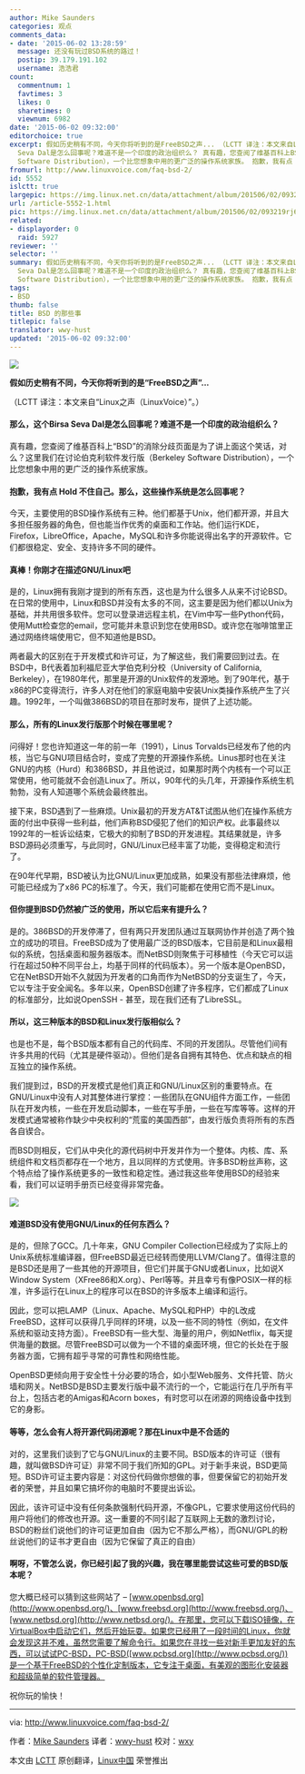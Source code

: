 ```yaml
---
author: Mike Saunders
categories: 观点
comments_data:
- date: '2015-06-02 13:28:59'
  message: 还没有玩过BSD系统的路过！
  postip: 39.179.191.102
  username: 浩浩君
count:
  commentnum: 1
  favtimes: 3
  likes: 0
  sharetimes: 0
  viewnum: 6982
date: '2015-06-02 09:32:00'
editorchoice: true
excerpt: 假如历史稍有不同，今天你将听到的是FreeBSD之声... （LCTT 译注：本文来自Linux之声（LinuxVoice）。） 那么，这个Birsa
  Seva Dal是怎么回事呢？难道不是一个印度的政治组织么？ 真有趣，您查阅了维基百科上BSD的消除分歧页面是为了讲上面这个笑话，对么？这里我们在讨论伯克利软件发行版（Berkeley
  Software Distribution），一个比您想象中用的更广泛的操作系统家族。 抱歉，我有点 Hold 不住自己。那么，这些操作系统是怎么回事呢？ 今天，主要使用的BSD操作系统有三种。他们都基于Unix，他们都开源，并且大多担任服务器的角色，但也
fromurl: http://www.linuxvoice.com/faq-bsd-2/
id: 5552
islctt: true
largepic: https://img.linux.net.cn/data/attachment/album/201506/02/093219rj664rr834d3n25z.png
url: /article-5552-1.html
pic: https://img.linux.net.cn/data/attachment/album/201506/02/093219rj664rr834d3n25z.png.thumb.jpg
related:
- displayorder: 0
  raid: 5927
reviewer: ''
selector: ''
summary: 假如历史稍有不同，今天你将听到的是FreeBSD之声... （LCTT 译注：本文来自Linux之声（LinuxVoice）。） 那么，这个Birsa
  Seva Dal是怎么回事呢？难道不是一个印度的政治组织么？ 真有趣，您查阅了维基百科上BSD的消除分歧页面是为了讲上面这个笑话，对么？这里我们在讨论伯克利软件发行版（Berkeley
  Software Distribution），一个比您想象中用的更广泛的操作系统家族。 抱歉，我有点 Hold 不住自己。那么，这些操作系统是怎么回事呢？ 今天，主要使用的BSD操作系统有三种。他们都基于Unix，他们都开源，并且大多担任服务器的角色，但也
tags:
- BSD
thumb: false
title: BSD 的那些事
titlepic: false
translator: wwy-hust
updated: '2015-06-02 09:32:00'
---
```


![](/data/attachment/album/201506/02/093219rj664rr834d3n25z.png)


**假如历史稍有不同，今天你将听到的是“FreeBSD之声”...**


（LCTT 译注：本文来自“Linux之声（LinuxVoice）”。）


#### 那么，这个Birsa Seva Dal是怎么回事呢？难道不是一个印度的政治组织么？


真有趣，您查阅了维基百科上“BSD”的消除分歧页面是为了讲上面这个笑话，对么？这里我们在讨论伯克利软件发行版（Berkeley Software Distribution），一个比您想象中用的更广泛的操作系统家族。


#### 抱歉，我有点 Hold 不住自己。那么，这些操作系统是怎么回事呢？


今天，主要使用的BSD操作系统有三种。他们都基于Unix，他们都开源，并且大多担任服务器的角色，但也能当作优秀的桌面和工作站。他们运行KDE，Firefox，LibreOffice，Apache，MySQL和许多你能说得出名字的开源软件。它们都很稳定、安全、支持许多不同的硬件。


#### 真棒！你刚才在描述GNU/Linux吧


是的，Linux拥有我刚才提到的所有东西，这也是为什么很多人从来不讨论BSD。在日常的使用中，Linux和BSD并没有太多的不同，这主要是因为他们都以Unix为基础，并共用很多软件。您可以登录进远程主机，在Vim中写一些Python代码，使用Mutt检查您的email，您可能并未意识到您在使用BSD。或许您在咖啡馆里正通过网络终端使用它，但不知道他是BSD。


两者最大的区别在于开发模式和许可证，为了解这些，我们需要回到过去。在BSD中，B代表着加利福尼亚大学伯克利分校（University of California, Berkeley），在1980年代，那里是开源的Unix软件的发源地。到了90年代，基于x86的PC变得流行，许多人对在他们的家庭电脑中安装Unix类操作系统产生了兴趣。1992年，一个叫做386BSD的项目在那时发布，提供了上述功能。


#### 那么，所有的Linux发行版那个时候在哪里呢？


问得好！您也许知道这一年的前一年（1991），Linus Torvalds已经发布了他的内核，当它与GNU项目结合时，变成了完整的开源操作系统。Linus那时也在关注GNU的内核（Hurd）和386BSD，并且他说过，如果那时两个内核有一个可以正常使用，他可能就不会创造Linux了。所以，90年代的头几年，开源操作系统生机勃勃，没有人知道哪个系统会最终胜出。


接下来，BSD遇到了一些麻烦。Unix最初的开发方AT&T试图从他们在操作系统方面的付出中获得一些利益，他们声称BSD侵犯了他们的知识产权。此事最终以1992年的一桩诉讼结束，它极大的抑制了BSD的开发进程。其结果就是，许多BSD源码必须重写，与此同时，GNU/Linux已经丰富了功能，变得稳定和流行了。


在90年代早期，BSD被认为比GNU/Linux更加成熟，如果没有那些法律麻烦，他可能已经成为了x86 PC的标准了。今天，我们可能都在使用它而不是Linux。


#### 但你提到BSD仍然被广泛的使用，所以它后来有提升么？


是的。386BSD的开发停滞了，但有两只开发团队通过互联网协作并创造了两个独立的成功的项目。FreeBSD成为了使用最广泛的BSD版本，它目前是和Linux最相似的系统，包括桌面和服务器版本。而NetBSD则聚焦于可移植性（今天它可以运行在超过50种不同平台上，均基于同样的代码版本）。另一个版本是OpenBSD，它在NetBSD开始不久就因为开发者的口角而作为NetBSD的分支诞生了，今天，它以专注于安全闻名。多年以来，OpenBSD创建了许多程序，它们都成了Linux的标准部分，比如说OpenSSH - 甚至，现在我们还有了LibreSSL。


#### 所以，这三种版本的BSD和Linux发行版相似么？


也是也不是，每个BSD版本都有自己的代码库、不同的开发团队。尽管他们间有许多共用的代码（尤其是硬件驱动）。但他们是各自拥有其特色、优点和缺点的相互独立的操作系统。


我们提到过，BSD的开发模式是他们真正和GNU/Linux区别的重要特点。在GNU/Linux中没有人对其整体进行掌控：一些团队在GNU组件方面工作，一些团队在开发内核，一些在开发启动脚本，一些在写手册，一些在写库等等。这样的开发模式通常被称作缺少中央权利的“荒蛮的美国西部”，由发行版负责将所有的东西各自锲合。


而BSD则相反，它们从中央化的源代码树中开发并作为一个整体。内核、库、系统组件和文档页都存在一个地方，且以同样的方式使用。许多BSD粉丝声称，这个特点给了操作系统更多的一致性和稳定性。通过我这些年使用BSD的经验来看，我们可以证明手册页已经变得非常完备。


![](/data/attachment/album/201506/02/093225j04vyzayy8xyya81.png)


#### 难道BSD没有使用GNU/Linux的任何东西么？


是的，但除了GCC。几十年来，GNU Compiler Collection已经成为了实际上的Unix系统标准编译器，但FreeBSD最近已经转而使用LLVM/Clang了。值得注意的是BSD还是用了一些其他的开源项目，但它们并属于GNU或者Linux，比如说X Window System（XFree86和X.org）、Perl等等。并且幸亏有像POSIX一样的标准，许多运行在Linux上的程序可以在BSD的许多版本上编译和运行。


因此，您可以把LAMP（Linux、Apache、MySQL和PHP）中的L改成FreeBSD，这样可以获得几乎同样的环境，以及一些不同的特性（例如，在文件系统和驱动支持方面）。FreeBSD有一些大型、海量的用户，例如Netflix，每天提供海量的数据。尽管FreeBSD可以做为一个不错的桌面环境，但它的长处在于服务器方面，它拥有超乎寻常的可靠性和网络性能。


OpenBSD更倾向用于安全性十分必要的场合，如小型Web服务、文件托管、防火墙和网关。NetBSD是BSD主要发行版中最不流行的一个，它能运行在几乎所有平台上，包括古老的Amigas和Acorn boxes，有时您可以在闭源的网络设备中找到它的身影。


#### 等等，怎么会有人将开源代码闭源呢？那在Linux中是不合适的


对的，这里我们谈到了它与GNU/Linux的主要不同。BSD版本的许可证（很有趣，就叫做BSD许可证）非常不同于我们所知的GPL。对于新手来说，BSD更简短。BSD许可证主要内容是：对这份代码做你想做的事，但要保留它的初始开发者的荣誉，并且如果它搞坏你的电脑时不要提出诉讼。


因此，该许可证中没有任何条款强制代码开源，不像GPL，它要求使用这份代码的用户将他们的修改也开源。这一重要的不同引起了互联网上无数的激烈讨论，BSD的粉丝们说他们的许可证更加自由（因为它不那么严格），而GNU/GPL的粉丝说他们的证书才更自由（因为它保留了真正的自由）


#### 啊呀，不管怎么说，你已经引起了我的兴趣，我在哪里能尝试这些可爱的BSD版本呢？


您大概已经可以猜到这些网站了 – [www.openbsd.org](http://www.openbsd.org/)、[www.freebsd.org](http://www.freebsd.org/)、[www.netbsd.org](http://www.netbsd.org/)。在那里，您可以下载ISO镜像，在VirtualBox中启动它们，然后开始玩耍。如果您已经用了一段时间的Linux，你就会发现这并不难，虽然您需要了解命令行。如果您在寻找一些对新手更加友好的东西，可以试试PC-BSD，PC-BSD([www.pcbsd.org](http://www.pcbsd.org/))是一个基于FreeBSD的个性化定制版本，它专注于桌面，有美观的图形化安装器和超级简单的软件管理器。


祝你玩的愉快！




---


via: <http://www.linuxvoice.com/faq-bsd-2/>


作者：[Mike Saunders](http://www.linuxvoice.com/author/mike/) 译者：[wwy-hust](https://github.com/wwy-hust) 校对：[wxy](https://github.com/wxy)


本文由 [LCTT](https://github.com/LCTT/TranslateProject) 原创翻译，[Linux中国](http://linux.cn/) 荣誉推出